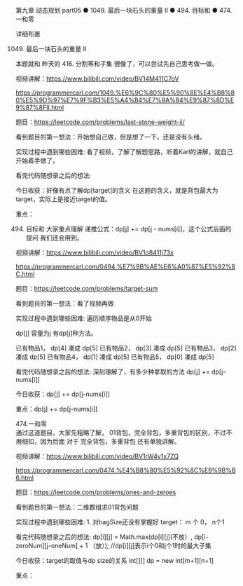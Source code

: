 第九章 动态规划 part05
● 1049. 最后一块石头的重量 II 
● 494. 目标和 
● 474.一和零  

 详细布置 

 1049. 最后一块石头的重量 II 

本题就和 昨天的 416. 分割等和子集 很像了，可以尝试先自己思考做一做。 

视频讲解：https://www.bilibili.com/video/BV14M411C7oV 

https://programmercarl.com/1049.%E6%9C%80%E5%90%8E%E4%B8%80%E5%9D%97%E7%9F%B3%E5%A4%B4%E7%9A%84%E9%87%8D%E9%87%8FII.html  

题目：https://leetcode.com/problems/last-stone-weight-ii/

看到题目的第一想法：开始想自己做，但是想了一下，还是没有头绪。

实现过程中遇到哪些困难: 看了视频，了解了解题思路，听着Karl的讲解，就自己开始着手做了。

看完代码随想录之后的想法:

今日收获：好像有点了解dp[target]的含义 在这题的含义，就是背包最大为target，实际上是接近target的值。

重点：

 494. 目标和 
大家重点理解 递推公式：dp[j] += dp[j - nums[i]]，这个公式后面的提问 我们还会用到。  

视频讲解：https://www.bilibili.com/video/BV1o8411j73x

https://programmercarl.com/0494.%E7%9B%AE%E6%A0%87%E5%92%8C.html  

题目：https://leetcode.com/problems/target-sum

看到题目的第一想法：看了视频再做

实现过程中遇到哪些困难: 遍历顺序物品是从0开始

dp[j] 容量为j 有dp[j]种方法。

已有物品1， dp[4] 凑成 dp[5]
已有物品2， dp[3] 凑成 dp[5]
已有物品3， dp[2] 凑成 dp[5]
已有物品4， dp[1] 凑成 dp[5]
已有物品5， dp[0] 凑成 dp[5]

看完代码随想录之后的想法: 深刻理解了，有多少种拿取的方法 dp[j] += dp[j-nums[i]]

今日收获：dp[j] += dp[j-nums[i]]

重点：dp[j] += dp[j-nums[i]]


 474.一和零  
通过这道题目，大家先粗略了解， 01背包，完全背包，多重背包的区别，不过不用细扣，因为后面 对于 完全背包，多重背包 还有单独讲解。

视频讲解：https://www.bilibili.com/video/BV1rW4y1x7ZQ 

https://programmercarl.com/0474.%E4%B8%80%E5%92%8C%E9%9B%B6.html  

题目：https://leetcode.com/problems/ones-and-zeroes

看到题目的第一想法：二维数组求01背包问题

实现过程中遇到哪些困难: 1. 对bagSize还没有掌握好 target： m 个 0， n个1

看完代码随想录之后的想法: dp[i][j] = Math.max(dp[i][j](不放）, dp[i-zeroNum][j-oneNum] + 1 （放）);  //dp[i][j]表示i个0和j个1时的最大子集

今日收获：target的取值与dp size的关系  int[][] dp = new int[m+1][n+1]

重点：
